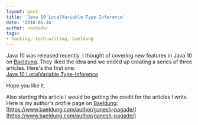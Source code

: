 ```yaml
---
layout: post
title: 'Java 10 LocalVariable Type-Inference'
date: '2018-05-16'
author: rockoder
tags:
- hacking, tech-writing, baeldung
---
```


Java 10 was released recently. I thought of covering new features in Java 10 on [Baeldung](https://www.baeldung.com/). They liked the idea and we ended up creating a series of three articles. Here's the first one:  
[Java 10 LocalVariable Type-Inference](http://www.baeldung.com/java-10-local-variable-type-inference)

Hope you like it.

Also starting this article I would be getting the credit for the articles I write. Here is my author's profile page on [Baeldung](https://www.baeldung.com/):  
[https://www.baeldung.com/author/ganesh-pagade/](https://www.baeldung.com/author/ganesh-pagade/)
